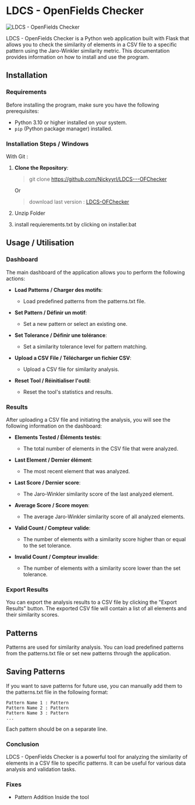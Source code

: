 # LDCS - OpenFields Checker

![LDCS - OpenFields Checker](https://raw.githubusercontent.com/Nickyyrl/LDCS---OFChecker/main/Templates/logo_ldcs-removebg-preview.ico)

LDCS - OpenFields Checker is a Python web application built with Flask that allows you to check the similarity of elements in a CSV file to a specific pattern using the Jaro-Winkler similarity metric. This documentation provides information on how to install and use the program.

## Installation 

### Requirements 

Before installing the program, make sure you have the following prerequisites:

- Python 3.10 or higher installed on your system.
- `pip` (Python package manager) installed.


### Installation Steps / Windows 

With Git :

1. **Clone the Repository**:

   > git clone https://github.com/Nickyyrl/LDCS---OFChecker

   Or 

   > download last version : [LDCS-OFChecker](https://github.com/Nickyyrl/LDCS---OFChecker)

2. Unzip Folder

3. install  requierements.txt by clicking on installer.bat

## Usage / Utilisation

### Dashboard

The main dashboard of the application allows you to perform the following actions:

- **Load Patterns / Charger des motifs**:
  - Load predefined patterns from the patterns.txt file.

- **Set Pattern / Définir un motif**:
  - Set a new pattern or select an existing one.

- **Set Tolerance / Définir une tolérance**:
  - Set a similarity tolerance level for pattern matching.

- **Upload a CSV File / Télécharger un fichier CSV**:
  - Upload a CSV file for similarity analysis.

- **Reset Tool / Réinitialiser l'outil**:
  - Reset the tool's statistics and results.

### Results 

After uploading a CSV file and initiating the analysis, you will see the following information on the dashboard:

- **Elements Tested / Éléments testés**:
  - The total number of elements in the CSV file that were analyzed.

- **Last Element / Dernier élément**:
  - The most recent element that was analyzed.

- **Last Score / Dernier score**:
  - The Jaro-Winkler similarity score of the last analyzed element.

- **Average Score / Score moyen**:
  - The average Jaro-Winkler similarity score of all analyzed elements.

- **Valid Count / Compteur valide**:
  - The number of elements with a similarity score higher than or equal to the set tolerance.

- **Invalid Count / Compteur invalide**:
  - The number of elements with a similarity score lower than the set tolerance.

### Export Results 

You can export the analysis results to a CSV file by clicking the "Export Results" button. The exported CSV file will contain a list of all elements and their similarity scores.

## Patterns 

Patterns are used for similarity analysis. You can load predefined patterns from the patterns.txt file or set new patterns through the application.

## Saving Patterns 

If you want to save patterns for future use, you can manually add them to the patterns.txt file in the following format:

```plaintext
Pattern Name 1 : Pattern
Pattern Name 2 : Pattern
Pattern Name 3 : Pattern
...
```

Each pattern should be on a separate line.

### Conclusion
LDCS - OpenFields Checker is a powerful tool for analyzing the similarity of elements in a CSV file to specific patterns. It can be useful for various data analysis and validation tasks.

### Fixes 

- Pattern Addition Inside the tool